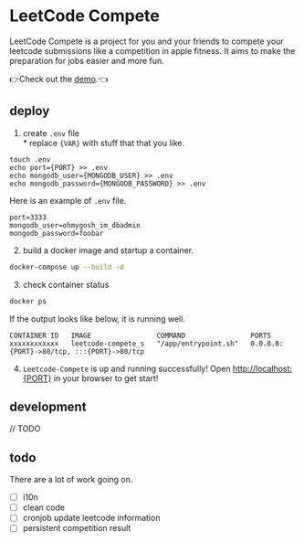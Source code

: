 # LeetCode Compete
LeetCode Compete is a project for you and your friends to compete your leetcode submissions like a competition in apple fitness. It aims to make the preparation for jobs easier and more fun.

👉Check out the [demo](https://leetcode-compete.keyi-li.com/).👈

## deploy
1. create `.env` file \
\* replace `{VAR}` with stuff that that you like.
```
touch .env
echo port={PORT} >> .env
echo mongodb_user={MONGODB_USER} >> .env
echo mongodb_password={MONGODB_PASSWORD} >> .env
```
Here is an example of `.env` file.
```.env
port=3333
mongodb_user=ohmygosh_im_dbadmin
mongodb_password=foobar
```

2. build a docker image and startup a container.
```sh
docker-compose up --build -d
```

3. check container status
```sh
docker ps
```
If the output looks like below, it is running well.
```
CONTAINER ID   IMAGE                COMMAND                PORTS
xxxxxxxxxxxx   leetcode-compete_s   "/app/entrypoint.sh"   0.0.0.0:{PORT}->80/tcp, :::{PORT}->80/tcp
```
4. `Leetcode-Compete` is up and running successfully!
Open [http://localhost:{PORT}](http://localhost:{PORT}) in your browser to get start!


## development
// TODO


## todo
There are a lot of work going on.
- [ ] i10n
- [ ] clean code
- [ ] cronjob update leetcode information
- [ ] persistent competition result
